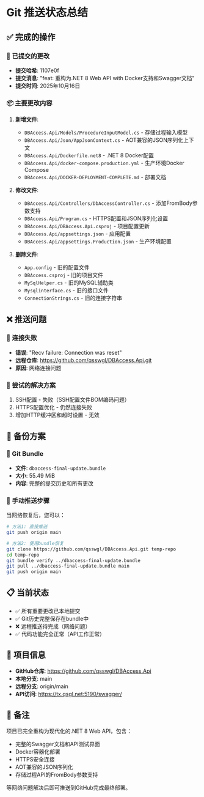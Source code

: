 # Git 推送状态总结

## ✅ 完成的操作

### 📝 已提交的更改
- **提交哈希**: 1107e0f
- **提交消息**: "feat: 重构为.NET 8 Web API with Docker支持和Swagger文档"
- **提交时间**: 2025年10月16日

### 📦 主要更改内容
1. **新增文件**:
   - `DBAccess.Api/Models/ProcedureInputModel.cs` - 存储过程输入模型
   - `DBAccess.Api/Json/AppJsonContext.cs` - AOT兼容的JSON序列化上下文
   - `DBAccess.Api/Dockerfile.net8` - .NET 8 Docker配置
   - `DBAccess.Api/docker-compose.production.yml` - 生产环境Docker Compose
   - `DBAccess.Api/DOCKER-DEPLOYMENT-COMPLETE.md` - 部署文档

2. **修改文件**:
   - `DBAccess.Api/Controllers/DbAccessController.cs` - 添加FromBody参数支持
   - `DBAccess.Api/Program.cs` - HTTPS配置和JSON序列化设置
   - `DBAccess.Api/DBAccess.Api.csproj` - 项目配置更新
   - `DBAccess.Api/appsettings.json` - 应用配置
   - `DBAccess.Api/appsettings.Production.json` - 生产环境配置

3. **删除文件**:
   - `App.config` - 旧的配置文件
   - `DBAccess.csproj` - 旧的项目文件
   - `MySqlHelper.cs` - 旧的MySQL辅助类
   - `Mysqlinterface.cs` - 旧的接口文件
   - `ConnectionStrings.cs` - 旧的连接字符串

## ❌ 推送问题

### 🔗 连接失败
- **错误**: "Recv failure: Connection was reset"
- **远程仓库**: https://github.com/qsswgl/DBAccess.Api.git
- **原因**: 网络连接问题

### 🔄 尝试的解决方案
1. SSH配置 - 失败（SSH配置文件BOM编码问题）
2. HTTPS配置优化 - 仍然连接失败
3. 增加HTTP缓冲区和超时设置 - 无效

## 💾 备份方案

### 📁 Git Bundle
- **文件**: `dbaccess-final-update.bundle`
- **大小**: 55.49 MiB
- **内容**: 完整的提交历史和所有更改

### 🚀 手动推送步骤
当网络恢复后，您可以：

```bash
# 方法1: 直接推送
git push origin main

# 方法2: 使用bundle恢复
git clone https://github.com/qsswgl/DBAccess.Api.git temp-repo
cd temp-repo
git bundle verify ../dbaccess-final-update.bundle
git pull ../dbaccess-final-update.bundle main
git push origin main
```

## 📋 当前状态
- ✅ 所有重要更改已本地提交
- ✅ Git历史完整保存在bundle中
- ❌ 远程推送待完成（网络问题）
- ✅ 代码功能完全正常（API工作正常）

## 🔗 项目信息
- **GitHub仓库**: https://github.com/qsswgl/DBAccess.Api
- **本地分支**: main
- **远程分支**: origin/main
- **API访问**: https://tx.qsgl.net:5190/swagger/

## 📝 备注
项目已完全重构为现代化的.NET 8 Web API，包含：
- 完整的Swagger文档和API测试界面
- Docker容器化部署
- HTTPS安全连接
- AOT兼容的JSON序列化
- 存储过程API的FromBody参数支持

等网络问题解决后即可推送到GitHub完成最终部署。